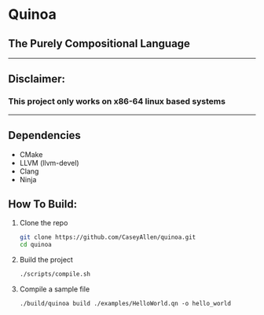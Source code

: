 # Quinoa

## The Purely Compositional Language

---

## Disclaimer:

### This project only works on x86-64 linux based systems
---

## Dependencies
- CMake
- LLVM (llvm-devel)
- Clang
- Ninja

## How To Build:

1. Clone the repo
    ```bash
    git clone https://github.com/CaseyAllen/quinoa.git
    cd quinoa
    ```
2. Build the project
    ```bash
    ./scripts/compile.sh
    ```
3. Compile a sample file
    ```
    ./build/quinoa build ./examples/HelloWorld.qn -o hello_world
    ```
